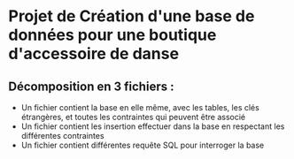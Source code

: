 # Projet de Création d'une base de données pour une boutique d'accessoire de danse 

## Décomposition en 3 fichiers : 
* Un fichier contient la base en elle même, avec les tables, les clés étrangères, et toutes les contraintes qui peuvent être associé  
* Un fichier contient les insertion effectuer dans la base en respectant les différentes contraintes  
* Un fichier contient différentes requête SQL pour interroger la base

## 
